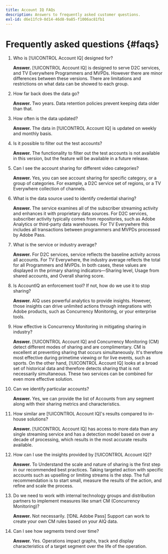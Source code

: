 ```yaml
---
title: Account IQ FAQs
description: Answers to frequently asked customer questions.
exl-id: d6e11fc9-0d14-46d8-9a85-f1006ac81fb1
---
```

# Frequently asked questions {#faqs}

1. Who is [!UICONTROL Account IQ] designed for?

   **Answer.** [!UICONTROL Account IQ] is designed to serve D2C services, and TV Everywhere Programmers and MVPDs. However there are minor differences between these versions. There are limitations and restrictions on what data can be showed to each group.

1. How far back does the data go?

   **Answer.** Two years. Data retention policies prevent keeping data older than that.

1. How often is the data updated?

   **Answer.** The data in [!UICONTROL Account IQ] is updated on weekly and monthly basis.

1. Is it possible to filter out the test accounts?

   **Answer.** The functionality to filter out the test accounts is not available in this version, but the feature will be available in a future release.

1. Can I see the account sharing for different video categories?

   **Answer.** Yes, you can see account sharing for specific category, or a group of categories. For example, a D2C service set of regions, or a TV Everywhere collection of channels.

1. What is the data source used to identify credential sharing?

   **Answer.** The service examines all of the subscriber streaming activity and enhances it with proprietary data sources. For D2C services, subscriber activity typically comes from repositories, such as Adobe Analytics or third-party data warehouses. For TV Everywhere this includes all transactions between programmers and MVPDs processed by Adobe Pass.

1. What is the service or industry average?

   **Answer.** For D2C services, service reflects the baseline activity across all accounts. For TV Everywhere,  the industry average reflects the total for all Programmers and MVPDs. In both cases, these values are displayed in the primary sharing indicators—Sharing level, Usage from shared accounts, and Overall sharing score. 

1. Is AccountIQ an enforcement tool? If not, how do we use it to stop sharing?

   **Answer.** AIQ uses powerful analytics to provide insights. However, those insights can drive unlimited actions through integrations with Adobe products, such as Concurrency Monitoring, or your enterprise tools.

1. How effective is Concurrency Monitoring in mitigating sharing in industry? 

   **Answer.** [!UICONTROL Account IQ] and Concurrency Monitoring (CM) detect different modes of sharing and are complimentary. CM is excellent at preventing sharing that occurs simultaneously. It's therefore most effective during primetime viewing or for live events, such as sports. On the other hand, [!UICONTROL Account IQ] looks at a broad set of historical data and therefore detects sharing that is not necessarily simultaneous. These two services can be combined for even more effective solution.  

1. Can we identify particular accounts?

   **Answer.** Yes, we can provide the list of Accounts from any segment along with their sharing metrics and characteristics.

1. How similar are [!UICONTROL Account IQ]'s results compared to in-house solutions?

   **Answer.** [!UICONTROL Account IQ] has access to more data than any single streaming service and has a detection model based on over a decade of processing, which results in the most accurate results available.

1. How can I use the insights provided by [!UICONTROL Account IQ]?

   **Answer.** To Understand the scale and nature of sharing is the first step in our recommended best practices. Taking targeted action with specific accounts such as upselling or limiting streams is the step. The full recommendation is to start small, measure the results of the action, and refine and scale the process.

1. Do we need to work with internal technology groups and distribution partners to implement measures like smart CM (Concurrency Monitoring)?

   **Answer.** Not necessarily. [!DNL Adobe Pass] Support can work to create your own CM rules based on your AIQ data.

1. Can I see how segments trend over time?

   **Answer.** Yes. Operations impact graphs, track and display characteristics of a target segment over the life of the operation.
